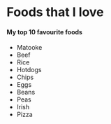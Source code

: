 # Foods that I love
#### My top 10 favourite foods
- Matooke
- Beef
- Rice
- Hotdogs
- Chips
- Eggs
- Beans
- Peas
- Irish
- Pizza